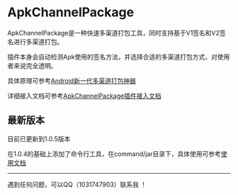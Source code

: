 # ApkChannelPackage
ApkChannelPackage是一种快速多渠道打包工具，同时支持基于V1签名和V2签名进行多渠道打包。

插件本身会自动检测Apk使用的签名方法，并选择合适的多渠道打包方式，对使用者来说完全透明。

具体原理可参考[Android新一代多渠道打包神器](http://ltlovezh.com/2017/04/09/Android%E6%96%B0%E4%B8%80%E4%BB%A3%E5%A4%9A%E6%B8%A0%E9%81%93%E6%89%93%E5%8C%85%E7%A5%9E%E5%99%A8/)

详细接入文档可参考[ApkChannelPackage插件接入文档](http://ltlovezh.com/2017/04/09/ApkChannelPackage%E6%8F%92%E4%BB%B6%E6%8E%A5%E5%85%A5%E6%96%87%E6%A1%A3/)

## 最新版本
目前已更新到1.0.5版本

在1.0.4的基础上添加了命令行工具，在command/jar目录下，具体使用可参考[使用文档](https://github.com/ltlovezh/ApkChannelPackage/blob/master/command/README.md)

---

遇到任何问题，可以QQ（1031747903）联系我 ！
